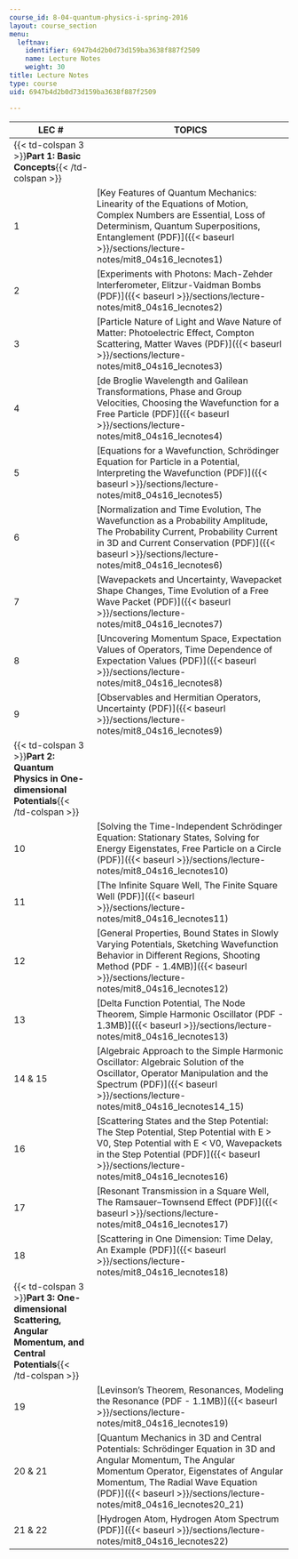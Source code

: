 ```yaml
---
course_id: 8-04-quantum-physics-i-spring-2016
layout: course_section
menu:
  leftnav:
    identifier: 6947b4d2b0d73d159ba3638f887f2509
    name: Lecture Notes
    weight: 30
title: Lecture Notes
type: course
uid: 6947b4d2b0d73d159ba3638f887f2509

---
```


| LEC # | TOPICS |
| --- | --- |
| {{< td-colspan 3 >}}**Part 1: Basic Concepts**{{< /td-colspan >}} |||
| 1 | [Key Features of Quantum Mechanics: Linearity of the Equations of Motion, Complex Numbers are Essential, Loss of Determinism, Quantum Superpositions, Entanglement (PDF)]({{< baseurl >}}/sections/lecture-notes/mit8_04s16_lecnotes1) |
| 2 | [Experiments with Photons: Mach-Zehder Interferometer, Elitzur-Vaidman Bombs (PDF)]({{< baseurl >}}/sections/lecture-notes/mit8_04s16_lecnotes2) |
| 3 | [Particle Nature of Light and Wave Nature of Matter: Photoelectric Effect, Compton Scattering, Matter Waves (PDF)]({{< baseurl >}}/sections/lecture-notes/mit8_04s16_lecnotes3) |
| 4 | [de Broglie Wavelength and Galilean Transformations, Phase and Group Velocities, Choosing the Wavefunction for a Free Particle (PDF)]({{< baseurl >}}/sections/lecture-notes/mit8_04s16_lecnotes4) |
| 5 | [Equations for a Wavefunction, Schrödinger Equation for Particle in a Potential, Interpreting the Wavefunction (PDF)]({{< baseurl >}}/sections/lecture-notes/mit8_04s16_lecnotes5) |
| 6 | [Normalization and Time Evolution, The Wavefunction as a Probability Amplitude, The Probability Current, Probability Current in 3D and Current Conservation (PDF)]({{< baseurl >}}/sections/lecture-notes/mit8_04s16_lecnotes6) |
| 7 | [Wavepackets and Uncertainty, Wavepacket Shape Changes, Time Evolution of a Free Wave Packet (PDF)]({{< baseurl >}}/sections/lecture-notes/mit8_04s16_lecnotes7) |
| 8 | [Uncovering Momentum Space, Expectation Values of Operators, Time Dependence of Expectation Values (PDF)]({{< baseurl >}}/sections/lecture-notes/mit8_04s16_lecnotes8) |
| 9 | [Observables and Hermitian Operators, Uncertainty (PDF)]({{< baseurl >}}/sections/lecture-notes/mit8_04s16_lecnotes9) |
| {{< td-colspan 3 >}}**Part 2: Quantum Physics in One-dimensional Potentials**{{< /td-colspan >}} |||
| 10 | [Solving the Time-Independent Schrödinger Equation: Stationary States, Solving for Energy Eigenstates, Free Particle on a Circle (PDF)]({{< baseurl >}}/sections/lecture-notes/mit8_04s16_lecnotes10) |
| 11 | [The Infinite Square Well, The Finite Square Well (PDF)]({{< baseurl >}}/sections/lecture-notes/mit8_04s16_lecnotes11) |
| 12 | [General Properties, Bound States in Slowly Varying Potentials, Sketching Wavefunction Behavior in Different Regions, Shooting Method (PDF - 1.4MB)]({{< baseurl >}}/sections/lecture-notes/mit8_04s16_lecnotes12) |
| 13 | [Delta Function Potential, The Node Theorem, Simple Harmonic Oscillator (PDF - 1.3MB)]({{< baseurl >}}/sections/lecture-notes/mit8_04s16_lecnotes13) |
| 14 & 15 | [Algebraic Approach to the Simple Harmonic Oscillator: Algebraic Solution of the Oscillator, Operator Manipulation and the Spectrum (PDF)]({{< baseurl >}}/sections/lecture-notes/mit8_04s16_lecnotes14_15) |
| 16 | [Scattering States and the Step Potential: The Step Potential, Step Potential with E > V0, Step Potential with E < V0, Wavepackets in the Step Potential (PDF)]({{< baseurl >}}/sections/lecture-notes/mit8_04s16_lecnotes16) |
| 17 | [Resonant Transmission in a Square Well, The Ramsauer–Townsend Effect (PDF)]({{< baseurl >}}/sections/lecture-notes/mit8_04s16_lecnotes17) |
| 18 | [Scattering in One Dimension: Time Delay, An Example (PDF)]({{< baseurl >}}/sections/lecture-notes/mit8_04s16_lecnotes18) |
| {{< td-colspan 3 >}}**Part 3: One-dimensional Scattering, Angular Momentum, and Central Potentials**{{< /td-colspan >}} |||
| 19 | [Levinson’s Theorem, Resonances, Modeling the Resonance (PDF - 1.1MB)]({{< baseurl >}}/sections/lecture-notes/mit8_04s16_lecnotes19) |
| 20 & 21 | [Quantum Mechanics in 3D and Central Potentials: Schrödinger Equation in 3D and Angular Momentum, The Angular Momentum Operator, Eigenstates of Angular Momentum, The Radial Wave Equation (PDF)]({{< baseurl >}}/sections/lecture-notes/mit8_04s16_lecnotes20_21) |
| 21 & 22 | [Hydrogen Atom, Hydrogen Atom Spectrum (PDF)]({{< baseurl >}}/sections/lecture-notes/mit8_04s16_lecnotes22)